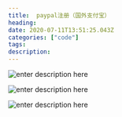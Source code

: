 ```yaml
---
title:  paypal注册（国外支付宝）
heading:
date: 2020-07-11T13:51:25.043Z
categories: ["code"]
tags: 
description: 
---
```


![enter description here](https://gitee.com/smile365/blogimg/raw/master/sxy91/1594475490795.png)

![enter description here](https://gitee.com/smile365/blogimg/raw/master/sxy91/1594475540648.png)

![enter description here](https://gitee.com/smile365/blogimg/raw/master/sxy91/1594475756816.png)


